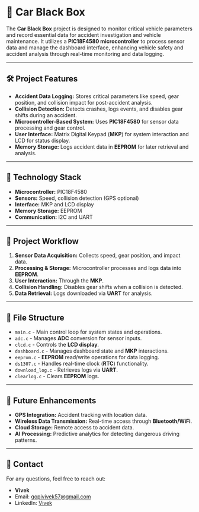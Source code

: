 # 🚗 Car Black Box

The **Car Black Box** project is designed to monitor critical vehicle parameters and record essential data for accident investigation and vehicle maintenance. It utilizes a **PIC18F4580 microcontroller** to process sensor data and manage the dashboard interface, enhancing vehicle safety and accident analysis through real-time monitoring and data logging.

---

## 🛠 Project Features

- **Accident Data Logging:** Stores critical parameters like speed, gear position, and collision impact for post-accident analysis.
- **Collision Detection:** Detects crashes, logs events, and disables gear shifts during an accident.
- **Microcontroller-Based System:** Uses **PIC18F4580** for sensor data processing and gear control.
- **User Interface:** Matrix Digital Keypad (**MKP**) for system interaction and LCD for status display.
- **Memory Storage:** Logs accident data in **EEPROM** for later retrieval and analysis.

---

## 🧰 Technology Stack

- **Microcontroller:** PIC18F4580
- **Sensors:** Speed, collision detection (GPS optional)
- **Interface:** MKP and LCD display
- **Memory Storage:** EEPROM
- **Communication:** I2C and UART

---

## 🔄 Project Workflow

1. **Sensor Data Acquisition:** Collects speed, gear position, and impact data.
2. **Processing & Storage:** Microcontroller processes and logs data into **EEPROM**.
3. **User Interaction:** Through the **MKP**.
4. **Collision Handling:** Disables gear shifts when a collision is detected.
5. **Data Retrieval:** Logs downloaded via **UART** for analysis.

---

## 📂 File Structure

- `main.c` - Main control loop for system states and operations.
- `adc.c` - Manages **ADC** conversion for sensor inputs.
- `clcd.c` - Controls the **LCD display**.
- `dashboard.c` - Manages dashboard state and **MKP** interactions.
- `eeprom.c` - **EEPROM** read/write operations for data logging.
- `ds1307.c` - Handles real-time clock (**RTC**) functionality.
- `download_log.c` - Retrieves logs via **UART**.
- `clearlog.c` - Clears **EEPROM** logs.

---

## 🚀 Future Enhancements

- **GPS Integration:** Accident tracking with location data.
- **Wireless Data Transmission:** Real-time access through **Bluetooth/WiFi**.
- **Cloud Storage:** Remote access to accident data.
- **AI Processing:** Predictive analytics for detecting dangerous driving patterns.

---

## 📧 Contact

For any questions, feel free to reach out:

- **Vivek**
- Email: [gopivivek57@gmail.com](mailto:gopivivek57@gmail.com)
- LinkedIn: [Vivek](https://www.linkedin.com/in/vivek57/)
